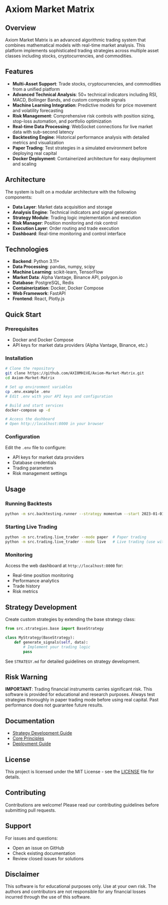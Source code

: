 # Axiom Market Matrix

## Overview

Axiom Market Matrix is an advanced algorithmic trading system that combines mathematical models with real-time market analysis. This platform implements sophisticated trading strategies across multiple asset classes including stocks, cryptocurrencies, and commodities.

## Features

- **Multi-Asset Support**: Trade stocks, cryptocurrencies, and commodities from a unified platform
- **Advanced Technical Analysis**: 50+ technical indicators including RSI, MACD, Bollinger Bands, and custom composite signals
- **Machine Learning Integration**: Predictive models for price movement and volatility forecasting
- **Risk Management**: Comprehensive risk controls with position sizing, stop-loss automation, and portfolio optimization
- **Real-time Data Processing**: WebSocket connections for live market data with sub-second latency
- **Backtesting Engine**: Historical performance analysis with detailed metrics and visualization
- **Paper Trading**: Test strategies in a simulated environment before deploying real capital
- **Docker Deployment**: Containerized architecture for easy deployment and scaling

## Architecture

The system is built on a modular architecture with the following components:

- **Data Layer**: Market data acquisition and storage
- **Analysis Engine**: Technical indicators and signal generation
- **Strategy Module**: Trading logic implementation and execution
- **Risk Manager**: Position monitoring and risk control
- **Execution Layer**: Order routing and trade execution
- **Dashboard**: Real-time monitoring and control interface

## Technologies

- **Backend**: Python 3.11+
- **Data Processing**: pandas, numpy, scipy
- **Machine Learning**: scikit-learn, TensorFlow
- **Market Data**: Alpha Vantage, Binance API, polygon.io
- **Database**: PostgreSQL, Redis
- **Containerization**: Docker, Docker Compose
- **Web Framework**: FastAPI
- **Frontend**: React, Plotly.js

## Quick Start

### Prerequisites

- Docker and Docker Compose
- API keys for market data providers (Alpha Vantage, Binance, etc.)

### Installation

```bash
# Clone the repository
git clone https://github.com/AXI0MH1VE/Axiom-Market-Matrix.git
cd Axiom-Market-Matrix

# Set up environment variables
cp .env.example .env
# Edit .env with your API keys and configuration

# Build and start services
docker-compose up -d

# Access the dashboard
# Open http://localhost:8000 in your browser
```

### Configuration

Edit the `.env` file to configure:

- API keys for market data providers
- Database credentials
- Trading parameters
- Risk management settings

## Usage

### Running Backtests

```bash
python -m src.backtesting.runner --strategy momentum --start 2023-01-01 --end 2024-01-01
```

### Starting Live Trading

```bash
python -m src.trading.live_trader --mode paper  # Paper trading
python -m src.trading.live_trader --mode live   # Live trading (use with caution)
```

### Monitoring

Access the web dashboard at `http://localhost:8000` for:

- Real-time position monitoring
- Performance analytics
- Trade history
- Risk metrics

## Strategy Development

Create custom strategies by extending the base strategy class:

```python
from src.strategies.base import BaseStrategy

class MyStrategy(BaseStrategy):
    def generate_signals(self, data):
        # Implement your trading logic
        pass
```

See `STRATEGY.md` for detailed guidelines on strategy development.

## Risk Warning

**IMPORTANT**: Trading financial instruments carries significant risk. This software is provided for educational and research purposes. Always test strategies thoroughly in paper trading mode before using real capital. Past performance does not guarantee future results.

## Documentation

- [Strategy Development Guide](STRATEGY.md)
- [Core Principles](PRINCIPLES.md)
- [Deployment Guide](DEPLOYMENT.md)

## License

This project is licensed under the MIT License - see the [LICENSE](LICENSE) file for details.

## Contributing

Contributions are welcome! Please read our contributing guidelines before submitting pull requests.

## Support

For issues and questions:
- Open an issue on GitHub
- Check existing documentation
- Review closed issues for solutions

## Disclaimer

This software is for educational purposes only. Use at your own risk. The authors and contributors are not responsible for any financial losses incurred through the use of this software.
